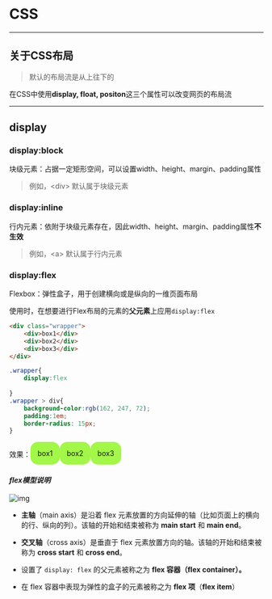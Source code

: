 # CSS

---


##  关于CSS布局

> 默认的布局流是从上往下的

在CSS中使用**display, float, positon**这三个属性可以改变网页的布局流  

---

## display

### display:block

块级元素：占据一定矩形空间，可以设置width、height、margin、padding属性
> 例如，<div\> 默认属于块级元素

### display:inline

行内元素：依附于块级元素存在，因此width、height、margin、padding属性**不生效**
>例如，<a\> 默认属于行内元素

### display:flex

Flexbox：弹性盒子，用于创建横向或是纵向的一维页面布局

使用时，在想要进行Flex布局的元素的**父元素**上应用`display:flex`

```html
<div class="wrapper">
    <div>box1</div>
    <div>box2</div>
    <div>box3</div>
</div>
```

```css
.wrapper{
    display:flex
     
}
.wrapper > div{
    background-color:rgb(162, 247, 72);
    padding:1em;
    border-radius: 15px;
}
```

<div style="display:flex;">
    <div style="padding-top:1em">效果：</div>
    <div style="background-color:rgb(162, 247, 72);padding:1em;border-radius:15px;">box1</div>
    <div style="background-color:rgb(162, 247, 72);padding:1em;border-radius:15px;">box2</div>
    <div style="background-color:rgb(162, 247, 72);padding:1em;border-radius:15px;">box3</div>
</div>

#### *flex模型说明*

![img](https://developer.mozilla.org/zh-CN/docs/Learn/CSS/CSS_layout/Flexbox/flex_terms.png)

- **主轴**（main axis）是沿着 flex 元素放置的方向延伸的轴（比如页面上的横向的行、纵向的列）。该轴的开始和结束被称为 **main start** 和 **main end**。

- **交叉轴**（cross axis）是垂直于 flex 元素放置方向的轴。该轴的开始和结束被称为 **cross start** 和 **cross end**。
- 设置了 `display: flex` 的父元素被称之为 **flex 容器（flex container）。**
- 在 flex 容器中表现为弹性的盒子的元素被称之为 **flex 项**（**flex item**）
